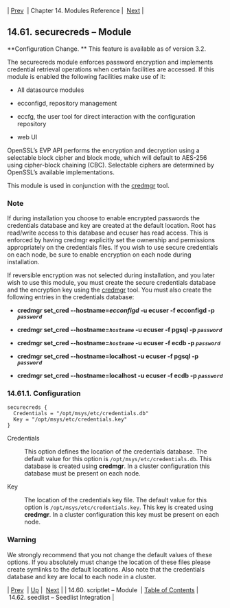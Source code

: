 | [Prev](modules.scriptlet)  | Chapter 14. Modules Reference |  [Next](modules.seedlist) |

## 14.61. securecreds – Module

<a class="indexterm" name="idp21116624"></a>

**Configuration Change. ** This feature is available as of version 3.2.

The securecreds module enforces password encryption and implements credential retrieval operations when certain facilities are accessed. If this module is enabled the following facilities make use of it:

*   All datasource modules

*   ecconfigd, repository management

*   eccfg, the user tool for direct interaction with the configuration repository

*   web UI

OpenSSL’s EVP API performs the encryption and decryption using a selectable block cipher and block mode, which will default to AES-256 using cipher-block chaining (CBC). Selectable ciphers are determined by OpenSSL’s available implementations.

This module is used in conjunction with the [credmgr](executable.credmgr "credmgr") tool.

### Note

If during installation you choose to enable encrypted passwords the credentials database and key are created at the default location. Root has read/write access to this database and ecuser has read access. This is enforced by having credmgr explicitly set the ownership and permissions appropriately on the credentials files. If you wish to use secure credentials on each node, be sure to enable encryption on each node during installation.

If reversible encryption was not selected during installation, and you later wish to use this module, you must create the secure credentials database and the encryption key using the [credmgr](executable.credmgr "credmgr") tool. You must also create the following entries in the credentials database:

*   **credmgr set_cred --hostname=_ecconfigd_ -u ecuser -f ecconfigd -p *`password`***

*   **credmgr set_cred --hostname=*`hostname`* -u ecuser -f pgsql -p *`password`***

*   **credmgr set_cred --hostname=*`hostname`* -u ecuser -f ecdb -p *`password`***

*   **credmgr set_cred --hostname=localhost -u ecuser -f pgsql -p *`password`***

*   **credmgr set_cred --hostname=localhost -u ecuser -f ecdb -p *`password`***

### 14.61.1. Configuration

```
securecreds {
  Credentials = "/opt/msys/etc/credentials.db"
  Key = "/opt/msys/etc/credentials.key"
}
```

<dl className="variablelist">

<dt>Credentials</dt>

<dd>

This option defines the location of the credentials database. The default value for this option is `/opt/msys/etc/credentials.db`. This database is created using **credmgr**. In a cluster configuration this database must be present on each node.

</dd>

<dt>Key</dt>

<dd>

The location of the credentials key file. The default value for this option is `/opt/msys/etc/credentials.key`. This key is created using **credmgr**. In a cluster configuration this key must be present on each node.

</dd>

</dl>

### Warning

We strongly recommend that you not change the default values of these options. If you absolutely must change the location of these files please create symlinks to the default locations. Also note that the credentials database and key are local to each node in a cluster.

| [Prev](modules.scriptlet)  | [Up](modules) |  [Next](modules.seedlist) |
| 14.60. scriptlet – Module  | [Table of Contents](index) |  14.62. seedlist – Seedlist Integration |
